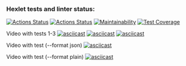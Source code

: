 ### Hexlet tests and linter status:
[![Actions Status](https://github.com/yesdim/frontend-project-46/actions/workflows/hexlet-check.yml/badge.svg)](https://github.com/yesdim/frontend-project-46/actions)
[![Actions Status](https://github.com/yesdim/frontend-project-46/actions/workflows/main.yml/badge.svg)](https://github.com/yesdim/frontend-project-46/actions)
[![Maintainability](https://api.codeclimate.com/v1/badges/55c6f343835d7373a38e/maintainability)](https://codeclimate.com/github/yesdim/frontend-project-46/maintainability)
[![Test Coverage](https://api.codeclimate.com/v1/badges/55c6f343835d7373a38e/test_coverage)](https://codeclimate.com/github/yesdim/frontend-project-46/test_coverage)

Video with tests 1-3
[![asciicast](https://asciinema.org/a/dE43xUqrnHMA3JwQxyOh8FVwJ.svg)](https://asciinema.org/a/dE43xUqrnHMA3JwQxyOh8FVwJ)
[![asciicast](https://asciinema.org/a/WqsTq27XbcbqGKNzEod5W1VhR.svg)](https://asciinema.org/a/WqsTq27XbcbqGKNzEod5W1VhR)
[![asciicast](https://asciinema.org/a/B1tk6AIHvkuSpCIbAOM4UfFrq.svg)](https://asciinema.org/a/B1tk6AIHvkuSpCIbAOM4UfFrq)

Video with test (--format json)
[![asciicast](https://asciinema.org/a/nuC1sBWKulN6zVkcq8z4fv3qK.svg)](https://asciinema.org/a/nuC1sBWKulN6zVkcq8z4fv3qK)

Video with test (--format plain)
[![asciicast](https://asciinema.org/a/SLujnHDcPjRZ7kShGf6i1qYaO.svg)](https://asciinema.org/a/SLujnHDcPjRZ7kShGf6i1qYaO)
